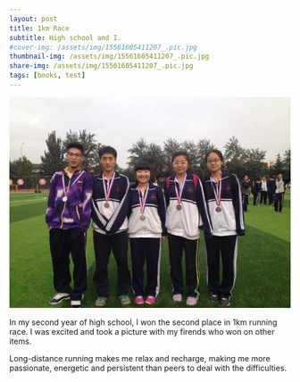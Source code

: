 ```yaml
---
layout: post
title: 1km Race
subtitle: High school and I.
#cover-img: /assets/img/15561605411207_.pic.jpg
thumbnail-img: /assets/img/15561605411207_.pic.jpg
share-img: /assets/img/15561605411207_.pic.jpg
tags: [books, test]
---
```


![Crepe](/assets/img/15561605411207_.pic.jpg)

In my second year of high school, I won the second place in 1km running race. I was excited and took a picture with my firends who won on other items.

Long-distance running makes me relax and recharge, making me more passionate, energetic and persistent than peers to deal with the difficulties.
